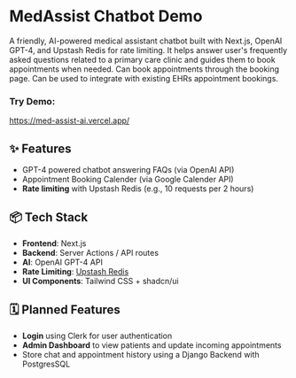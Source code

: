 # MedAssist Chatbot Demo

A friendly, AI-powered medical assistant chatbot built with Next.js, OpenAI GPT-4, and Upstash Redis for rate limiting. It helps answer user's frequently asked questions related to a primary care clinic and guides them to book appointments when needed. Can book appointments through the booking page. Can be used to integrate with existing EHRs appointment bookings. 

### Try Demo: 
https://med-assist-ai.vercel.app/

## ✨ Features

- GPT-4 powered chatbot answering FAQs (via OpenAI API)
- Appointment Booking Calender (via Google Calender API)
- **Rate limiting** with Upstash Redis (e.g., 10 requests per 2 hours)

## 📦 Tech Stack

- **Frontend**: Next.js
- **Backend**: Server Actions / API routes
- **AI**: OpenAI GPT-4 API
- **Rate Limiting**: [Upstash Redis](https://upstash.com/)
- **UI Components**: Tailwind CSS + shadcn/ui


## 🗓️ Planned Features
- **Login** using Clerk for user authentication
- **Admin Dashboard** to view patients and update incoming appointments
- Store chat and appointment history using a Django Backend with PostgresSQL

